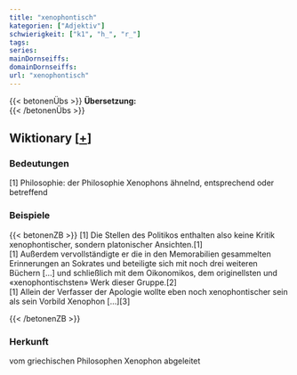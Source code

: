 ```yaml
---
title: "xenophontisch"
kategorien: ["Adjektiv"]
schwierigkeit: ["k1", "h_", "r_"]
tags:
series:
mainDornseiffs:
domainDornseiffs:
url: "xenophontisch"
---
```


{{< betonenÜbs >}}
**Übersetzung:**  
{{< /betonenÜbs >}}

## Wiktionary [[+](https://de.wiktionary.org/wiki/xenophontisch)]

### Bedeutungen
[1] Philosophie: der Philosophie Xenophons ähnelnd, entsprechend oder betreffend  

### Beispiele
{{< betonenZB >}}
[1] Die Stellen des Politikos enthalten also keine Kritik xenophontischer, sondern platonischer Ansichten.[1]  
[1] Außerdem vervollständigte er die in den Memorabilien gesammelten Erinnerungen an Sokrates und beteiligte sich mit noch drei weiteren Büchern […] und schließlich mit dem Oikonomikos, dem originellsten und «xenophontischsten» Werk dieser Gruppe.[2]  
[1] Allein der Verfasser der Apologie wollte eben noch xenophontischer sein als sein Vorbild Xenophon […][3]  

{{< /betonenZB >}}
### Herkunft
vom griechischen Philosophen Xenophon abgeleitet  


